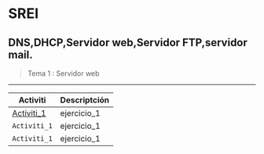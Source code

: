 # SREI
## DNS,DHCP,Servidor web,Servidor FTP,servidor mail.

> Tema 1 : Servidor web
****
Activiti | Descriptción
| --- | --- |
| [Activiti_1](/) | ejercicio_1
| `Activiti_1` | ejercicio_1
| `Activiti_1` | ejercicio_1
